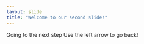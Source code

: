 ```yaml
---
layout: slide
title: "Welcome to our second slide!"
---
```

Going to the next step
Use the left arrow to go back!
